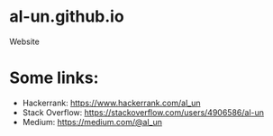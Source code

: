 # al-un.github.io
Website

# Some links:

- Hackerrank: https://www.hackerrank.com/al_un
- Stack Overflow: https://stackoverflow.com/users/4906586/al-un
- Medium: https://medium.com/@al_un
